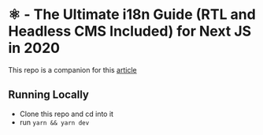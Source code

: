 # ⚛️ - The Ultimate i18n Guide (RTL and Headless CMS Included) for Next JS in 2020

This repo is a companion for this [article](https://blog.faisal.sh/the-ultimate-i18n-guide-rtl-and-headless-cms-included-for-next-js-in-2020)

## Running Locally

- Clone this repo and cd into it
- run `yarn && yarn dev`

